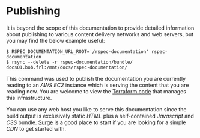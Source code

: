 # Publishing

It is beyond the scope of this documentation to provide detailed information about publishing to various content delivery networks and web servers, but you may find the below example useful:


```console
$ RSPEC_DOCUMENTATION_URL_ROOT='/rspec-documentation' rspec-documentation
$ rsync --delete -r rspec-documentation/bundle/ docs01.bob.frl:/mnt/docs/rspec-documentation/
```

This command was used to publish the documentation you are currently reading to an _AWS EC2_ instance which is serving the content that you are reading now. You are welcome to view the [Terraform code](https://github.com/bobf/docs.bob.frl-terraform) that manages this infrastructure.

You can use any web host you like to serve this documentation since the build output is exclusively static _HTML_ plus a self-contained _Javascript_ and _CSS_ bundle. [Surge](https://surge.sh) is a good place to start if you are looking for a simple _CDN_ to get started with.
